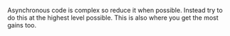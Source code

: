 Asynchronous code is complex so reduce it when possible. Instead try to do this at the highest level possible. This is also where you get the most gains too.